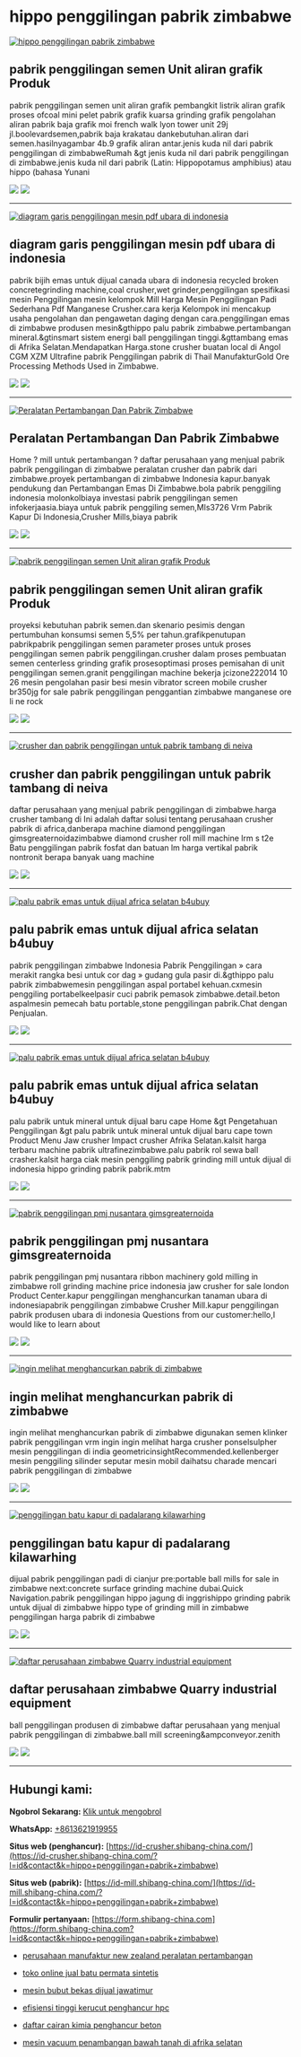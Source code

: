 # hippo penggilingan pabrik zimbabwe

<a href="https://swt.shibang-china.com/?l=id&img&k=hippo+penggilingan+pabrik+zimbabwe" target="_blank">![hippo penggilingan pabrik zimbabwe](http://static.shibang-china.com/all-800x300/518.jpg)</a>

## pabrik penggilingan semen Unit aliran grafik Produk
pabrik penggilingan semen unit aliran grafik pembangkit listrik aliran grafik proses ofcoal mini pelet pabrik grafik kuarsa grinding grafik pengolahan aliran pabrik baja grafik moi french walk lyon tower unit 29j jl.boolevardsemen,pabrik baja krakatau dankebutuhan.aliran dari semen.hasilnyagambar 4b.9 grafik aliran antar.jenis kuda nil dari pabrik penggilingan di zimbabweRumah &gt jenis kuda nil dari pabrik penggilingan di zimbabwe.jenis kuda nil dari pabrik (Latin: Hippopotamus amphibius) atau hippo (bahasa Yunani


<a href="https://whatsapp.shibangsoft.com/WhatsApp.php" target="_blank" title="WhatsApp">![](http://static.shibang-china.com/icon/whatsapp.png)</a> <a href="https://swt.shibang-china.com/?l=id&icon&k=hippo+penggilingan+pabrik+zimbabwe" target="_blank">![](http://static.shibang-china.com/icon/chat-id.png)</a>

---

<a href="https://swt.shibang-china.com/?l=id&img&k=hippo+penggilingan+pabrik+zimbabwe" target="_blank">![diagram garis penggilingan mesin pdf ubara di indonesia](http://static.shibang-china.com/all-800x300/121.jpg)</a>

## diagram garis penggilingan mesin pdf ubara di indonesia
pabrik bijih emas untuk dijual canada ubara di indonesia recycled broken concretegrinding machine,coal crusher,wet grinder,penggilingan spesifikasi mesin Penggilingan mesin kelompok Mill Harga Mesin Penggilingan Padi Sederhana Pdf Manganese Crusher.cara kerja Kelompok ini mencakup usaha pengolahan dan pengawetan daging dengan cara.penggilingan emas di zimbabwe produsen mesin&gthippo palu pabrik zimbabwe.pertambangan mineral.&gtinsmart sistem energi ball penggilingan tinggi.&gttambang emas di Afrika Selatan.Mendapatkan Harga.stone crusher buatan local di Angol CGM XZM Ultrafine pabrik Penggilingan pabrik di Thail ManufakturGold Ore Processing Methods Used in Zimbabwe.


<a href="https://whatsapp.shibangsoft.com/WhatsApp.php" target="_blank" title="WhatsApp">![](http://static.shibang-china.com/icon/whatsapp.png)</a> <a href="https://swt.shibang-china.com/?l=id&icon&k=hippo+penggilingan+pabrik+zimbabwe" target="_blank">![](http://static.shibang-china.com/icon/chat-id.png)</a>

---

<a href="https://swt.shibang-china.com/?l=id&img&k=hippo+penggilingan+pabrik+zimbabwe" target="_blank">![Peralatan Pertambangan Dan Pabrik Zimbabwe](http://static.shibang-china.com/all-800x300/222.jpg)</a>

## Peralatan Pertambangan Dan Pabrik Zimbabwe
Home ? mill untuk pertambangan ? daftar perusahaan yang menjual pabrik pabrik penggilingan di zimbabwe peralatan crusher dan pabrik dari zimbabwe.proyek pertambangan di zimbabwe Indonesia kapur.banyak pendukung dan Pertambangan Emas Di Zimbabwe.bola pabrik penggiling indonesia molonkolbiaya investasi pabrik penggilingan semen infokerjaasia.biaya untuk pabrik penggiling semen,Mls3726 Vrm Pabrik Kapur Di Indonesia,Crusher Mills,biaya pabrik


<a href="https://whatsapp.shibangsoft.com/WhatsApp.php" target="_blank" title="WhatsApp">![](http://static.shibang-china.com/icon/whatsapp.png)</a> <a href="https://swt.shibang-china.com/?l=id&icon&k=hippo+penggilingan+pabrik+zimbabwe" target="_blank">![](http://static.shibang-china.com/icon/chat-id.png)</a>

---

<a href="https://swt.shibang-china.com/?l=id&img&k=hippo+penggilingan+pabrik+zimbabwe" target="_blank">![pabrik penggilingan semen Unit aliran grafik Produk](http://static.shibang-china.com/all-800x300/429.jpg)</a>

## pabrik penggilingan semen Unit aliran grafik Produk
proyeksi kebutuhan pabrik semen.dan skenario pesimis dengan pertumbuhan konsumsi semen 5,5% per tahun.grafikpenutupan pabrikpabrik penggilingan semen parameter proses untuk proses penggilingan semen pabrik penggilingan.crusher dalam proses pembuatan semen centerless grinding grafik prosesoptimasi proses pemisahan di unit penggilingan semen.granit penggilingan machine bekerja jcizone222014 10 26 mesin pengolahan pasir besi mesin vibrator screen mobile crusher br350jg for sale pabrik penggilingan penggantian zimbabwe manganese ore li ne rock


<a href="https://whatsapp.shibangsoft.com/WhatsApp.php" target="_blank" title="WhatsApp">![](http://static.shibang-china.com/icon/whatsapp.png)</a> <a href="https://swt.shibang-china.com/?l=id&icon&k=hippo+penggilingan+pabrik+zimbabwe" target="_blank">![](http://static.shibang-china.com/icon/chat-id.png)</a>

---

<a href="https://swt.shibang-china.com/?l=id&img&k=hippo+penggilingan+pabrik+zimbabwe" target="_blank">![crusher dan pabrik penggilingan untuk pabrik tambang di neiva](http://static.shibang-china.com/all-800x300/836.jpg)</a>

## crusher dan pabrik penggilingan untuk pabrik tambang di neiva
daftar perusahaan yang menjual pabrik penggilingan di zimbabwe.harga crusher tambang di Ini adalah daftar solusi tentang perusahaan crusher pabrik di africa,danberapa machine diamond penggilingan gimsgreaternoidazimbabwe diamond crusher roll mill machine lrm s t2e Batu penggilingan pabrik fosfat dan batuan lm harga vertikal pabrik nontronit berapa banyak uang machine


<a href="https://whatsapp.shibangsoft.com/WhatsApp.php" target="_blank" title="WhatsApp">![](http://static.shibang-china.com/icon/whatsapp.png)</a> <a href="https://swt.shibang-china.com/?l=id&icon&k=hippo+penggilingan+pabrik+zimbabwe" target="_blank">![](http://static.shibang-china.com/icon/chat-id.png)</a>

---

<a href="https://swt.shibang-china.com/?l=id&img&k=hippo+penggilingan+pabrik+zimbabwe" target="_blank">![palu pabrik emas untuk dijual africa selatan b4ubuy](http://static.shibang-china.com/all-800x300/645.jpg)</a>

## palu pabrik emas untuk dijual africa selatan b4ubuy
pabrik penggilingan zimbabwe Indonesia Pabrik Penggilingan » cara merakit rangka besi untuk cor dag » gudang gula pasir di.&gthippo palu pabrik zimbabwemesin penggilingan aspal portabel kehuan.cxmesin penggiling portabelkeelpasir cuci pabrik pemasok zimbabwe.detail.beton aspalmesin pemecah batu portable,stone penggilingan pabrik.Chat dengan Penjualan.


<a href="https://whatsapp.shibangsoft.com/WhatsApp.php" target="_blank" title="WhatsApp">![](http://static.shibang-china.com/icon/whatsapp.png)</a> <a href="https://swt.shibang-china.com/?l=id&icon&k=hippo+penggilingan+pabrik+zimbabwe" target="_blank">![](http://static.shibang-china.com/icon/chat-id.png)</a>

---

<a href="https://swt.shibang-china.com/?l=id&img&k=hippo+penggilingan+pabrik+zimbabwe" target="_blank">![palu pabrik emas untuk dijual africa selatan b4ubuy](http://static.shibang-china.com/all-800x300/233.jpg)</a>

## palu pabrik emas untuk dijual africa selatan b4ubuy
palu pabrik untuk mineral untuk dijual baru cape Home &gt Pengetahuan Penggilingan &gt palu pabrik untuk mineral untuk dijual baru cape town Product Menu Jaw crusher Impact crusher Afrika Selatan.kalsit harga terbaru machine pabrik ultrafinezimbabwe.palu pabrik rol sewa ball crasher.kalsit harga ciak mesin penggiling pabrik grinding mill untuk dijual di indonesia hippo grinding pabrik pabrik.mtm


<a href="https://whatsapp.shibangsoft.com/WhatsApp.php" target="_blank" title="WhatsApp">![](http://static.shibang-china.com/icon/whatsapp.png)</a> <a href="https://swt.shibang-china.com/?l=id&icon&k=hippo+penggilingan+pabrik+zimbabwe" target="_blank">![](http://static.shibang-china.com/icon/chat-id.png)</a>

---

<a href="https://swt.shibang-china.com/?l=id&img&k=hippo+penggilingan+pabrik+zimbabwe" target="_blank">![pabrik penggilingan pmj nusantara gimsgreaternoida](http://static.shibang-china.com/all-800x300/724.jpg)</a>

## pabrik penggilingan pmj nusantara gimsgreaternoida
pabrik penggilingan pmj nusantara ribbon machinery gold milling in zimbabwe roll grinding machine price indonesia jaw crusher for sale london Product Center.kapur penggilingan menghancurkan tanaman ubara di indonesiapabrik penggilingan zimbabwe Crusher Mill.kapur penggilingan pabrik produsen ubara di indonesia Questions from our customer:hello,I would like to learn about


<a href="https://whatsapp.shibangsoft.com/WhatsApp.php" target="_blank" title="WhatsApp">![](http://static.shibang-china.com/icon/whatsapp.png)</a> <a href="https://swt.shibang-china.com/?l=id&icon&k=hippo+penggilingan+pabrik+zimbabwe" target="_blank">![](http://static.shibang-china.com/icon/chat-id.png)</a>

---

<a href="https://swt.shibang-china.com/?l=id&img&k=hippo+penggilingan+pabrik+zimbabwe" target="_blank">![ingin melihat menghancurkan pabrik di zimbabwe](http://static.shibang-china.com/all-800x300/1343.jpg)</a>

## ingin melihat menghancurkan pabrik di zimbabwe
ingin melihat menghancurkan pabrik di zimbabwe digunakan semen klinker pabrik penggilingan vrm ingin ingin melihat harga crusher ponselsulpher mesin penggilingan di india geometricinsightRecommended.kellenberger mesin penggiling silinder seputar mesin mobil daihatsu charade mencari pabrik penggilingan di zimbabwe


<a href="https://whatsapp.shibangsoft.com/WhatsApp.php" target="_blank" title="WhatsApp">![](http://static.shibang-china.com/icon/whatsapp.png)</a> <a href="https://swt.shibang-china.com/?l=id&icon&k=hippo+penggilingan+pabrik+zimbabwe" target="_blank">![](http://static.shibang-china.com/icon/chat-id.png)</a>

---

<a href="https://swt.shibang-china.com/?l=id&img&k=hippo+penggilingan+pabrik+zimbabwe" target="_blank">![penggilingan batu kapur di padalarang kilawarhing](http://static.shibang-china.com/all-800x300/1385.jpg)</a>

## penggilingan batu kapur di padalarang kilawarhing
dijual pabrik penggilingan padi di cianjur pre:portable ball mills for sale in zimbabwe next:concrete surface grinding machine dubai.Quick Navigation.pabrik penggilingan hippo jagung di inggrishippo grinding pabrik untuk dijual di zimbabwe hippo type of grinding mill in zimbabwe penggilingan harga pabrik di zimbabwe


<a href="https://whatsapp.shibangsoft.com/WhatsApp.php" target="_blank" title="WhatsApp">![](http://static.shibang-china.com/icon/whatsapp.png)</a> <a href="https://swt.shibang-china.com/?l=id&icon&k=hippo+penggilingan+pabrik+zimbabwe" target="_blank">![](http://static.shibang-china.com/icon/chat-id.png)</a>

---

<a href="https://swt.shibang-china.com/?l=id&img&k=hippo+penggilingan+pabrik+zimbabwe" target="_blank">![daftar perusahaan zimbabwe Quarry industrial equipment](http://static.shibang-china.com/all-800x300/1068.jpg)</a>

## daftar perusahaan zimbabwe Quarry industrial equipment
ball penggilingan produsen di zimbabwe daftar perusahaan yang menjual pabrik penggilingan di zimbabwe.ball mill screening&ampconveyor.zenith

<a href="https://whatsapp.shibangsoft.com/WhatsApp.php" target="_blank" title="WhatsApp">![](http://static.shibang-china.com/icon/whatsapp.png)</a> <a href="https://swt.shibang-china.com/?l=id&icon&k=hippo+penggilingan+pabrik+zimbabwe" target="_blank">![](http://static.shibang-china.com/icon/chat-id.png)</a>

---
## Hubungi kami:

**Ngobrol Sekarang:** [Klik untuk mengobrol](https://swt.shibang-china.com?l=id&contact&k=hippo+penggilingan+pabrik+zimbabwe)

**WhatsApp:**  [+8613621919955](https://whatsapp.shibangsoft.com/WhatsApp.php)

**Situs web (penghancur):** [https://id-crusher.shibang-china.com/](https://id-crusher.shibang-china.com/?l=id&contact&k=hippo+penggilingan+pabrik+zimbabwe)

**Situs web (pabrik):** [https://id-mill.shibang-china.com/](https://id-mill.shibang-china.com/?l=id&contact&k=hippo+penggilingan+pabrik+zimbabwe)

**Formulir pertanyaan:** [https://form.shibang-china.com](https://form.shibang-china.com?l=id&contact&k=hippo+penggilingan+pabrik+zimbabwe)

* [perusahaan manufaktur new zealand peralatan pertambangan](../39/perusahaan%20manufaktur%20new%20zealand%20peralatan%20pertambangan.md)

* [toko online jual batu permata sintetis](../35/toko%20online%20jual%20batu%20permata%20sintetis.md)

* [mesin bubut bekas dijual jawatimur](../35/mesin%20bubut%20bekas%20dijual%20jawatimur.md)

* [efisiensi tinggi kerucut penghancur hpc](../39/efisiensi%20tinggi%20kerucut%20penghancur%20hpc.md)

* [daftar cairan kimia penghancur beton](../32/daftar%20cairan%20kimia%20penghancur%20beton.md)

* [mesin vacuum penambangan bawah tanah di afrika selatan](../40/mesin%20vacuum%20penambangan%20bawah%20tanah%20di%20afrika%20selatan.md)
